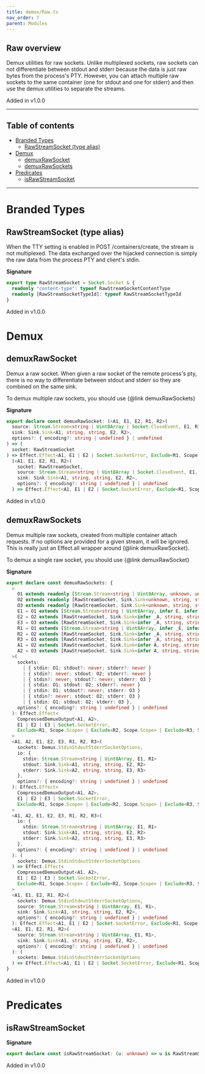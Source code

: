 ```yaml
---
title: demux/Raw.ts
nav_order: 7
parent: Modules
---
```


## Raw overview

Demux utilities for raw sockets. Unlike multiplexed sockets, raw sockets can
not differentiate between stdout and stderr because the data is just raw
bytes from the process's PTY. However, you can attach multiple raw sockets to
the same container (one for stdout and one for stderr) and then use the demux
utilities to separate the streams.

Added in v1.0.0

---

<h2 class="text-delta">Table of contents</h2>

- [Branded Types](#branded-types)
  - [RawStreamSocket (type alias)](#rawstreamsocket-type-alias)
- [Demux](#demux)
  - [demuxRawSocket](#demuxrawsocket)
  - [demuxRawSockets](#demuxrawsockets)
- [Predicates](#predicates)
  - [isRawStreamSocket](#israwstreamsocket)

---

# Branded Types

## RawStreamSocket (type alias)

When the TTY setting is enabled in POST /containers/create, the stream is not
multiplexed. The data exchanged over the hijacked connection is simply the
raw data from the process PTY and client's stdin.

**Signature**

```ts
export type RawStreamSocket = Socket.Socket & {
  readonly "content-type": typeof RawStreamSocketContentType
  readonly [RawStreamSocketTypeId]: typeof RawStreamSocketTypeId
}
```

Added in v1.0.0

# Demux

## demuxRawSocket

Demux a raw socket. When given a raw socket of the remote process's pty,
there is no way to differentiate between stdout and stderr so they are
combined on the same sink.

To demux multiple raw sockets, you should use {@link demuxRawSockets}

**Signature**

```ts
export declare const demuxRawSocket: (<A1, E1, E2, R1, R2>(
  source: Stream.Stream<string | Uint8Array | Socket.CloseEvent, E1, R1>,
  sink: Sink.Sink<A1, string, string, E2, R2>,
  options?: { encoding?: string | undefined } | undefined
) => (
  socket: RawStreamSocket
) => Effect.Effect<A1, E1 | E2 | Socket.SocketError, Exclude<R1, Scope.Scope> | Exclude<R2, Scope.Scope>>) &
  (<A1, E1, E2, R1, R2>(
    socket: RawStreamSocket,
    source: Stream.Stream<string | Uint8Array | Socket.CloseEvent, E1, R1>,
    sink: Sink.Sink<A1, string, string, E2, R2>,
    options?: { encoding?: string | undefined } | undefined
  ) => Effect.Effect<A1, E1 | E2 | Socket.SocketError, Exclude<R1, Scope.Scope> | Exclude<R2, Scope.Scope>>)
```

Added in v1.0.0

## demuxRawSockets

Demux multiple raw sockets, created from multiple container attach requests.
If no options are provided for a given stream, it will be ignored. This is
really just an Effect.all wrapper around {@link demuxRawSocket}.

To demux a single raw socket, you should use {@link demuxRawSocket}

**Signature**

```ts
export declare const demuxRawSockets: {
  <
    O1 extends readonly [Stream.Stream<string | Uint8Array, unknown, unknown>, RawStreamSocket],
    O2 extends readonly [RawStreamSocket, Sink.Sink<unknown, string, string, unknown, unknown>],
    O3 extends readonly [RawStreamSocket, Sink.Sink<unknown, string, string, unknown, unknown>],
    E1 = O1 extends [Stream.Stream<string | Uint8Array, infer E, infer _R>, RawStreamSocket] ? E : never,
    E2 = O2 extends [RawStreamSocket, Sink.Sink<infer _A, string, string, infer E, infer _R>] ? E : never,
    E3 = O3 extends [RawStreamSocket, Sink.Sink<infer _A, string, string, infer E, infer _R>] ? E : never,
    R1 = O1 extends [Stream.Stream<string | Uint8Array, infer _E, infer R>, RawStreamSocket] ? R : never,
    R2 = O2 extends [RawStreamSocket, Sink.Sink<infer _A, string, string, infer _E, infer R>] ? R : never,
    R3 = O3 extends [RawStreamSocket, Sink.Sink<infer _A, string, string, infer _E, infer R>] ? R : never,
    A1 = O2 extends [RawStreamSocket, Sink.Sink<infer A, string, string, infer _E, infer _R>] ? A : void,
    A2 = O3 extends [RawStreamSocket, Sink.Sink<infer A, string, string, infer _E, infer _R>] ? A : void
  >(
    sockets:
      | { stdin: O1; stdout?: never; stderr?: never }
      | { stdin?: never; stdout: O2; stderr?: never }
      | { stdin?: never; stdout?: never; stderr: O3 }
      | { stdin: O1; stdout: O2; stderr?: never }
      | { stdin: O1; stdout?: never; stderr: O3 }
      | { stdin?: never; stdout: O2; stderr: O3 }
      | { stdin: O1; stdout: O2; stderr: O3 },
    options?: { encoding?: string | undefined } | undefined
  ): Effect.Effect<
    CompressedDemuxOutput<A1, A2>,
    E1 | E2 | E3 | Socket.SocketError,
    Exclude<R1, Scope.Scope> | Exclude<R2, Scope.Scope> | Exclude<R3, Scope.Scope>
  >
  <A1, A2, E1, E2, E3, R1, R2, R3>(
    sockets: Demux.StdinStdoutStderrSocketOptions,
    io: {
      stdin: Stream.Stream<string | Uint8Array, E1, R1>
      stdout: Sink.Sink<A1, string, string, E2, R2>
      stderr: Sink.Sink<A2, string, string, E3, R3>
    },
    options?: { encoding?: string | undefined } | undefined
  ): Effect.Effect<
    CompressedDemuxOutput<A1, A2>,
    E1 | E2 | E3 | Socket.SocketError,
    Exclude<R1, Scope.Scope> | Exclude<R2, Scope.Scope> | Exclude<R3, Scope.Scope>
  >
  <A1, A2, E1, E2, E3, R1, R2, R3>(
    io: {
      stdin: Stream.Stream<string | Uint8Array, E1, R1>
      stdout: Sink.Sink<A1, string, string, E2, R2>
      stderr: Sink.Sink<A2, string, string, E3, R3>
    },
    options?: { encoding?: string | undefined } | undefined
  ): (
    sockets: Demux.StdinStdoutStderrSocketOptions
  ) => Effect.Effect<
    CompressedDemuxOutput<A1, A2>,
    E1 | E2 | E3 | Socket.SocketError,
    Exclude<R1, Scope.Scope> | Exclude<R2, Scope.Scope> | Exclude<R3, Scope.Scope>
  >
  <A1, E1, E2, R1, R2>(
    sockets: Demux.StdinStdoutStderrSocketOptions,
    source: Stream.Stream<string | Uint8Array, E1, R1>,
    sink: Sink.Sink<A1, string, string, E2, R2>,
    options?: { encoding?: string | undefined } | undefined
  ): Effect.Effect<A1, E1 | E2 | Socket.SocketError, Exclude<R1, Scope.Scope> | Exclude<R2, Scope.Scope>>
  <A1, E1, E2, R1, R2>(
    source: Stream.Stream<string | Uint8Array, E1, R1>,
    sink: Sink.Sink<A1, string, string, E2, R2>,
    options?: { encoding?: string | undefined } | undefined
  ): (
    sockets: Demux.StdinStdoutStderrSocketOptions
  ) => Effect.Effect<A1, E1 | E2 | Socket.SocketError, Exclude<R1, Scope.Scope> | Exclude<R2, Scope.Scope>>
}
```

Added in v1.0.0

# Predicates

## isRawStreamSocket

**Signature**

```ts
export declare const isRawStreamSocket: (u: unknown) => u is RawStreamSocket
```

Added in v1.0.0
